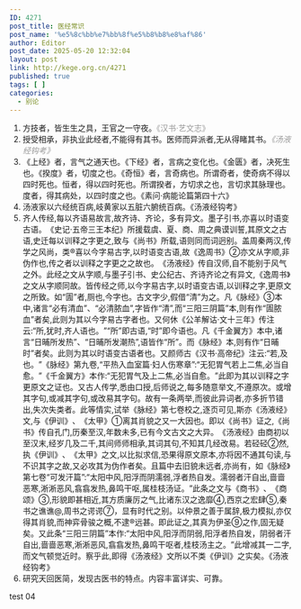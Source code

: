 ```yaml
---
ID: 4271
post_title: 医经常识
post_name: '%e5%8c%bb%e7%bb%8f%e5%b8%b8%e8%af%86'
author: Editor
post_date: 2025-05-20 12:32:04
layout: post
link: http://kege.org.cn/4271
published: true
tags: [ ]
categories:
  - 别论
---
```

<ol>
<li>方技者，皆生生之具，王官之一守夜。<span style="color: #999999;">《汉书·艺文志》</span></li>
<li>授受相承，非执业此经者,不能得有其书。医师而异派者,无从得睹其书。<span style="color: #999999;"><em>《汤液经钩考》</em></span></li>
<li>《上经》者，言气之通天也。《下经》者，言病之变化也。《金匮》者，决死生也。《揆度》者，切度之也。《奇恒》者，言奇病也。所谓奇者，使奇病不得以四时死也。恒者，得以四时死也。所谓揆者，方切求之也，言切求其脉理也。度者，得其病处，以四时度之也。《素问·病能论篇第四十六》</li>
<li>汤液家以六经统百病,岐黄家以五脏六腑统百病。《汤液经钩考》</li>
<li>齐人传经,每以齐语易故言,故齐诗、齐论，多有异文。墨子引书,亦喜以时语变古语。​《史记·五帝三王本纪》所援载虞、夏、商、周之典谟训誓,其原文之古语,史迁每以训释之字更之,致与《尚书》所载,语则同而词迥别。盖周秦两汉,传学之风尚，类®喜以今字易古字,以时语变古语,故《逸周书》②亦文从字顺,非伪作也,传之者以训释之字更之之故也。​《汤液经》传自汉师,自不能别于风气之外。此经之文从字顺,与墨子引书、史公纪古、齐诗齐论之有异文,《逸周书》之文从字顺同故。皆传经之师,以今字易古字,以时语变古语,以训释之字,更原文之所致。如“圊”者,厕也,今字也。古文字少,假借“清”为之。凡《脉经》③本中,诸言“必有清血”​、​“必清脓血”,字皆作“清”,而“三阳三阴篇”本,则有作“圊脓血”者矣,此则为其以今字易古字者也。又何休《公羊解诂·文十三年》传注云:“所,犹时,齐人语也。​”​“所”即古语,“时”即今语也。凡《千金翼方》本中,诸言“日晡所发热”​、​“日晡所发潮热”,语皆作“所”​。而《脉经》本,则有作“日晡时”者矣。此则为其以时语变古语者也。又颜师古《汉书·高帝纪》注云:“若,及也。​”​《脉经》第九卷,“平热入血室篇·妇人伤寒章”:“无犯胃气若上二焦,必当自愈。​”​《千金翼方》本作:“无犯胃气及上二焦,必当自愈。​”此即为其以训释之字更原文之证也。又古人传学,悉由口授,后师说之,每多随意举文,不遵原次。或增其字句,或减其字句,或改易其字句。故有一条两举,而彼此异词者,亦多折节错出,失次失类者。此等情实,试举《脉经》第七卷校之,逐页可见,斯亦《汤液经》文,与《伊训》​、​《太甲》①离其肖貌之又一大因也。即以《尚书》证之,《尚书》传自孔门,历秦至汉,年数未多,已有今文古文之大异。​《汤液经》由商初以至汉末,经岁几及二千,其间师师相承,其词其句,不知其几经改易。若硁硁②然,执《伊训》​、​《太甲》之文,以比拟求信,恐果得原文原本,亦将因不通其句读,与不识其字之故,又必攻其为伪作者矣。且篇中去旧貌未远者,亦尚有，如《脉经》第七卷“可发汗篇”:“太阳中风,阳浮而阴濡弱,浮者热自发。濡弱者汗自出,啬啬恶寒,淅淅恶风,翕翕发热,鼻鸣干呕,属桂枝汤证。​”此条之文与《商书》​、​《商颂》③,形貌即甚相近,其方质廉厉之气,比诸东汉之逸靡④,西京之宏肆⑤,秦书之谯谯@,周书之谔谔⑦，显有时代之别。以仲景之善于属辞,极力模拟,亦仅得其肖貌,而神弈骨骏之概,不逮®远甚。即此证之,其真为伊圣⑨之作,固无疑矣。又此条“三阳三阴篇”本作:“太阳中风,阳浮而阴弱,阳浮者热自发，阴弱者汗自出,啬啬恶寒,淅淅恶风,翕翕发热,鼻鸣干呕者,桂枝汤主之。​”此增减其一二字,而文气顿觉近时。察乎此,即得《汤液经》文所以不类《伊训》之实矣。《汤液经钩考》</li>
<li>研究天回医简，发现古医书的特点。内容丰富详实、可靠。</li>
</ol>

<!-- wp:paragraph -->
<p>test 04</p>
<!-- /wp:paragraph -->

<!-- wp:paragraph -->
<p></p>
<!-- /wp:paragraph -->